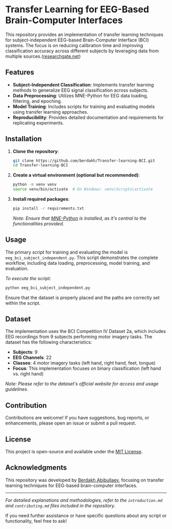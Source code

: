 # Transfer Learning for EEG-Based Brain-Computer Interfaces

This repository provides an implementation of transfer learning techniques for subject-independent EEG-based Brain-Computer Interface (BCI) systems. The focus is on reducing calibration time and improving classification accuracy across different subjects by leveraging data from multiple sources.([researchgate.net][1])

## Features

* **Subject-Independent Classification**: Implements transfer learning methods to generalize EEG signal classification across subjects.
* **Data Preprocessing**: Utilizes MNE-Python for EEG data loading, filtering, and epoching.
* **Model Training**: Includes scripts for training and evaluating models using transfer learning approaches.
* **Reproducibility**: Provides detailed documentation and requirements for replicating experiments.

## Installation

1. **Clone the repository**:

   ```bash
   git clone https://github.com/berdakh/Transfer-learning-BCI.git
   cd Transfer-learning-BCI
   ```

2. **Create a virtual environment (optional but recommended)**:

   ```bash
   python -m venv venv
   source venv/bin/activate  # On Windows: venv\Scripts\activate
   ```

3. **Install required packages**:

   ```bash
   pip install -r requirements.txt
   ```

   *Note: Ensure that [MNE-Python](https://mne.tools/stable/index.html) is installed, as it's central to the functionalities provided.*

## Usage

The primary script for training and evaluating the model is `eeg_bci_subject_independent.py`. This script demonstrates the complete workflow, including data loading, preprocessing, model training, and evaluation.

*To execute the script:*

```bash
python eeg_bci_subject_independent.py
```

Ensure that the dataset is properly placed and the paths are correctly set within the script.

## Dataset

The implementation uses the BCI Competition IV Dataset 2a, which includes EEG recordings from 9 subjects performing motor imagery tasks. The dataset has the following characteristics:

* **Subjects**: 9
* **EEG Channels**: 22
* **Classes**: 4 motor imagery tasks (left hand, right hand, feet, tongue)
* **Focus**: This implementation focuses on binary classification (left hand vs. right hand)

*Note: Please refer to the dataset's official website for access and usage guidelines.*

## Contribution

Contributions are welcome! If you have suggestions, bug reports, or enhancements, please open an issue or submit a pull request.

## License

This project is open-source and available under the [MIT License](LICENSE).

## Acknowledgments

This repository was developed by [Berdakh Abibullaev](https://github.com/berdakh), focusing on transfer learning techniques for EEG-based brain-computer interfaces.

---

*For detailed explanations and methodologies, refer to the `introduction.md` and `contributing.md` files included in the repository.*

If you need further assistance or have specific questions about any script or functionality, feel free to ask!

[1]: https://www.researchgate.net/publication/342802213_Transfer_Learning_for_Brain-Computer_Interfaces_A_Complete_Pipeline?utm_source=chatgpt.com "Transfer Learning for Brain-Computer Interfaces: A Complete Pipeline"
